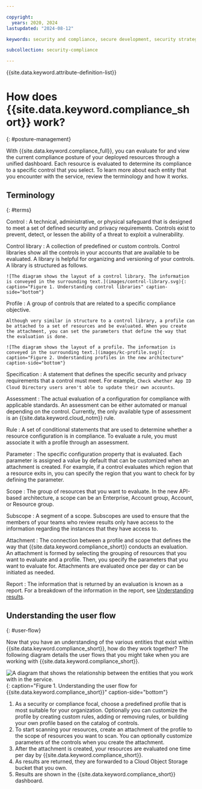 ```yaml
---

copyright:
  years: 2020, 2024
lastupdated: "2024-08-12"

keywords: security and compliance, secure development, security strategy

subcollection: security-compliance

---
```


{{site.data.keyword.attribute-definition-list}}

# How does {{site.data.keyword.compliance_short}} work?
{: #posture-management}

With {{site.data.keyword.compliance_full}}, you can evaluate for and view the current compliance posture of your deployed resources through a unified dashboard. Each resource is evaluated to determine its compliance to a specific control that you select. To learn more about each entity that you encounter with the service, review the terminology and how it works.


## Terminology
{: #terms}

Control
:   A technical, administrative, or physical safeguard that is designed to meet a set of defined security and privacy requirements. Controls exist to prevent, detect, or lessen the ability of a threat to exploit a vulnerability.

Control library
:   A collection of predefined or custom controls. Control libraries show all the controls in your accounts that are available to be evaluated. A library is helpful for organizing and versioning of your controls. A library is structured as follows. 

	![The diagram shows the layout of a control library. The information is conveyed in the surrounding text.](images/control-library.svg){: caption="Figure 1. Understanding control libraries" caption-side="bottom"}

Profile
:   A group of controls that are related to a specific compliance objective.

	Although very similar in structure to a control library, a profile can be attached to a set of resources and be evaluated. When you create the attachment, you can set the parameters that define the way that the evaluation is done.

	![The diagram shows the layout of a profile. The information is conveyed in the surrounding text.](images/kc-profile.svg){: caption="Figure 2. Understanding profiles in the new architecture" caption-side="bottom"}

Specification
:   A statement that defines the specific security and privacy requirements that a control must meet. For example, `Check whether App ID Cloud Directory users aren't able to update their own accounts`.

Assessment
:   The actual evaluation of a configuration for compliance with applicable standards. An assessment can be either automated or manual depending on the control. Currently, the only available type of assessment is an {{site.data.keyword.cloud_notm}} rule. 

Rule
:   A set of conditional statements that are used to determine whether a resource configuration is in compliance. To evaluate a rule, you must associate it with a profile through an assessment.

Parameter
:   The specific configuration property that is evaluated. Each parameter is assigned a value by default that can be customized when an attachment is created. For example, if a control evaluates which region that a resource exits in, you can specify the region that you want to check for by defining the parameter.

Scope
:   The group of resources that you want to evaluate. In the new API-based architecture, a scope can be an Enterprise, Account group, Account, or Resource group.

Subscope
:   A segment of a scope. Subscopes are used to ensure that the members of your teams who review results only have access to the information regarding the instances that they have access to.

Attachment
:   The connection between a profile and scope that defines the way that {{site.data.keyword.compliance_short}} conducts an evaluation. An attachment is formed by selecting the grouping of resources that you want to evaluate and a profile. Then, you specify the parameters that you want to evaluate for. Attachments are evaluated once per day or can be initiated as needed.

Report
:   The information that is returned by an evaluation is known as a report. For a breakdown of the information in the report, see [Understanding results](/docs/security-compliance?topic=security-compliance-results).



## Understanding the user flow
{: #user-flow}

Now that you have an understanding of the various entities that exist within {{site.data.keyword.compliance_short}}, how do they work together? The following diagram details the user flows that you might take when you are working with {{site.data.keyword.compliance_short}}. 

![A diagram that shows the relationship between the entities that you work with in the service.](images/terminology-flow.svg){: caption="Figure 1. Understanding the user flow for {{site.data.keyword.compliance_short}}" caption-side="bottom"}

1. As a security or compliance focal, choose a predefined profile that is most suitable for your organization. Optionally you can customize the profile by creating custom rules, adding or removing rules, or building your own profile based on the catalog of controls. 
2. To start scanning your resources, create an attachment of the profile to the scope of resources you want to scan. You can optionally customize parameters of the controls when you create the attachment.
3. After the attachment is created, your resources are evaluated one time per day by {{site.data.keyword.compliance_short}}.
4. As results are returned, they are forwarded to a Cloud Object Storage bucket that you own.
5. Results are shown in the {{site.data.keyword.compliance_short}} dashboard. 

